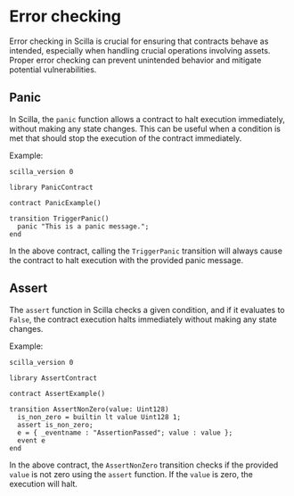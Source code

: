 # Error checking

Error checking in Scilla is crucial for ensuring that contracts behave as
intended, especially when handling crucial operations involving assets. Proper
error checking can prevent unintended behavior and mitigate potential
vulnerabilities.

## Panic

In Scilla, the `panic` function allows a contract to halt execution immediately,
without making any state changes. This can be useful when a condition is met
that should stop the execution of the contract immediately.

Example:

```scilla
scilla_version 0

library PanicContract

contract PanicExample()

transition TriggerPanic()
  panic "This is a panic message.";
end
```

In the above contract, calling the `TriggerPanic` transition will always cause
the contract to halt execution with the provided panic message.

## Assert

The `assert` function in Scilla checks a given condition, and if it evaluates to
`False`, the contract execution halts immediately without making any state
changes.

Example:

```scilla
scilla_version 0

library AssertContract

contract AssertExample()

transition AssertNonZero(value: Uint128)
  is_non_zero = builtin lt value Uint128 1;
  assert is_non_zero;
  e = { _eventname : "AssertionPassed"; value : value };
  event e
end
```

In the above contract, the `AssertNonZero` transition checks if the provided
`value` is not zero using the `assert` function. If the `value` is zero, the
execution will halt.
